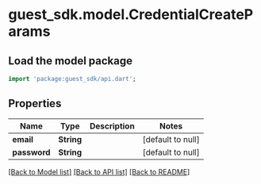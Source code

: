 # guest_sdk.model.CredentialCreateParams

## Load the model package
```dart
import 'package:guest_sdk/api.dart';
```

## Properties
Name | Type | Description | Notes
------------ | ------------- | ------------- | -------------
**email** | **String** |  | [default to null]
**password** | **String** |  | [default to null]

[[Back to Model list]](../README.md#documentation-for-models) [[Back to API list]](../README.md#documentation-for-api-endpoints) [[Back to README]](../README.md)


